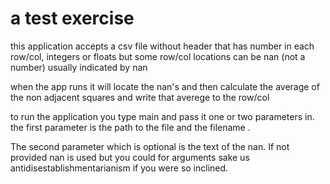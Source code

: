 # a test exercise

this application accepts a csv file without header that has number in each row/col, integers or floats but some row/col locations can be nan (not a number) usually indicated by nan

when the app runs it will locate the nan's and then calculate the average of the non adjacent squares and write that averege to the row/col

to run the application you type main and pass it one or two parameters in. the first parameter is the path to the file and the filename .

The second parameter which is optional is the text of the nan. If not provided nan is used but you could for arguments sake us antidisestablishmentarianism if you were so inclined.